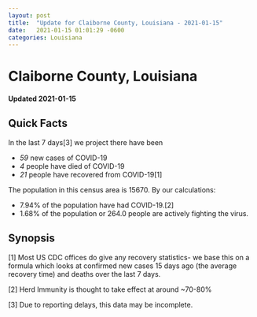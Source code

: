```yaml
---
layout: post
title:  "Update for Claiborne County, Louisiana - 2021-01-15"
date:   2021-01-15 01:01:29 -0600
categories: Louisiana
---
```


# Claiborne County, Louisiana
#### Updated 2021-01-15

## Quick Facts

In the last 7 days[3] we project there have been
- *59* new cases of COVID-19
- *4* people have died of COVID-19
- *21* people have recovered from COVID-19[1]

The population in this census area is 15670. By our calculations:
- 7.94% of the population have had COVID-19.[2]
- 1.68% of the population or 264.0 people are actively fighting the virus.

## Synopsis




[1] Most US CDC offices do give any recovery statistics- we base this on a formula which looks at confirmed new cases
15 days ago (the average recovery time) and deaths over the last 7 days.

[2] Herd Immunity is thought to take effect at around ~70-80%

[3] Due to reporting delays, this data may be incomplete.
 
    